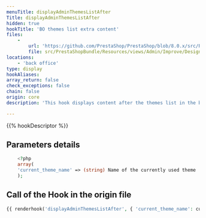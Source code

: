 ```yaml
---
menuTitle: displayAdminThemesListAfter
Title: displayAdminThemesListAfter
hidden: true
hookTitle: 'BO themes list extra content'
files:
    -
        url: 'https://github.com/PrestaShop/PrestaShop/blob/8.0.x/src/PrestaShopBundle/Resources/views/Admin/Improve/Design/Theme/index.html.twig'
        file: src/PrestaShopBundle/Resources/views/Admin/Improve/Design/Theme/index.html.twig
locations:
    - 'back office'
type: display
hookAliases: 
array_return: false
check_exceptions: false
chain: false
origin: core
description: 'This hook displays content after the themes list in the back office'

---
```


{{% hookDescriptor %}}

## Parameters details

```php
    <?php
    array(
    'current_theme_name' => (string) Name of the currently used theme
    );
```

## Call of the Hook in the origin file

```php
{{ renderhook('displayAdminThemesListAfter', { 'current_theme_name': currentlyUsedTheme.get('name') }) }}
```
